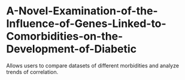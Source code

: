 # A-Novel-Examination-of-the-Influence-of-Genes-Linked-to-Comorbidities-on-the-Development-of-Diabetic
Allows users to compare datasets of different morbidities and analyze trends of correlation.
